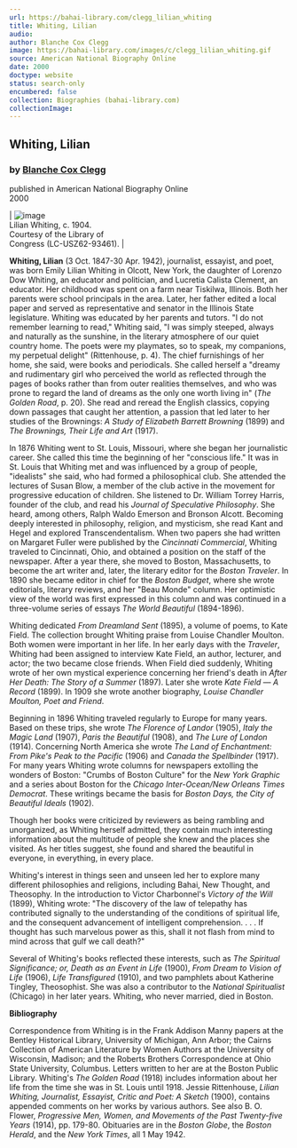 ```yaml
---
url: https://bahai-library.com/clegg_lilian_whiting
title: Whiting, Lilian
audio: 
author: Blanche Cox Clegg
image: https://bahai-library.com/images/c/clegg_lilian_whiting.gif
source: American National Biography Online
date: 2000
doctype: website
status: search-only
encumbered: false
collection: Biographies (bahai-library.com)
collectionImage: 
---
```



## Whiting, Lilian

### by [Blanche Cox Clegg](https://bahai-library.com/author/Blanche+Cox+Clegg)

published in American National Biography Online  
2000


| ![image](https://bahai-library.com/images/c/clegg_lilian_whiting.gif)  
Lilian Whiting, c. 1904.  
Courtesy of the Library of  
Congress (LC-USZ62-93461). |

**Whiting, Lilian** (3 Oct. 1847-30 Apr. 1942), journalist, essayist, and poet, was born Emily Lilian Whiting in Olcott, New York, the daughter of Lorenzo Dow Whiting, an educator and politician, and Lucretia Calista Clement, an educator. Her childhood was spent on a farm near Tiskilwa, Illinois. Both her parents were school principals in the area. Later, her father edited a local paper and served as representative and senator in the Illinois State legislature. Whiting was educated by her parents and tutors. "I do not remember learning to read," Whiting said, "I was simply steeped, always and naturally as the sunshine, in the literary atmosphere of our quiet country home. The poets were my playmates, so to speak, my companions, my perpetual delight" (Rittenhouse, p. 4). The chief furnishings of her home, she said, were books and periodicals. She called herself a "dreamy and rudimentary girl who perceived the world as reflected through the pages of books rather than from outer realities themselves, and who was prone to regard the land of dreams as the only one worth living in" (_The Golden Road_, p. 20). She read and reread the English classics, copying down passages that caught her attention, a passion that led later to her studies of the Brownings: _A Study of Elizabeth Barrett Browning_ (1899) and _The Brownings, Their Life and Art_ (1917).

In 1876 Whiting went to St. Louis, Missouri, where she began her journalistic career. She called this time the beginning of her "conscious life." It was in St. Louis that Whiting met and was influenced by a group of people, "idealists" she said, who had formed a philosophical club. She attended the lectures of Susan Blow, a member of the club active in the movement for progressive education of children. She listened to Dr. William Torrey Harris, founder of the club, and read his _Journal of Speculative Philosophy_. She heard, among others, Ralph Waldo Emerson and Bronson Alcott. Becoming deeply interested in philosophy, religion, and mysticism, she read Kant and Hegel and explored Transcendentalism. When two papers she had written on Margaret Fuller were published by the _Cincinnati Commercial_, Whiting traveled to Cincinnati, Ohio, and obtained a position on the staff of the newspaper. After a year there, she moved to Boston, Massachusetts, to become the art writer and, later, the literary editor for the _Boston Traveler_. In 1890 she became editor in chief for the _Boston Budget_, where she wrote editorials, literary reviews, and her "Beau Monde" column. Her optimistic view of the world was first expressed in this column and was continued in a three-volume series of essays _The World Beautiful_ (1894-1896).

Whiting dedicated _From Dreamland Sent_ (1895), a volume of poems, to Kate Field. The collection brought Whiting praise from Louise Chandler Moulton. Both women were important in her life. In her early days with the _Traveler_, Whiting had been assigned to interview Kate Field, an author, lecturer, and actor; the two became close friends. When Field died suddenly, Whiting wrote of her own mystical experience concerning her friend's death in _After Her Death: The Story of a Summer_ (1897). Later she wrote _Kate Field — A Record_ (1899). In 1909 she wrote another biography, _Louise Chandler Moulton, Poet and Friend_.

Beginning in 1896 Whiting traveled regularly to Europe for many years. Based on these trips, she wrote _The Florence of Landor_ (1905), _Italy the Magic Land_ (1907), _Paris the Beautiful_ (1908), and _The Lure of London_ (1914). Concerning North America she wrote _The Land of Enchantment: From Pike's Peak to the Pacific_ (1906) and _Canada the Spellbinder_ (1917). For many years Whiting wrote columns for newspapers extolling the wonders of Boston: "Crumbs of Boston Culture" for the _New York Graphic_ and a series about Boston for the _Chicago Inter-Ocean/New Orleans Times Democrat_. These writings became the basis for _Boston Days, the City of Beautiful Ideals_ (1902).

Though her books were criticized by reviewers as being rambling and unorganized, as Whiting herself admitted, they contain much interesting information about the multitude of people she knew and the places she visited. As her titles suggest, she found and shared the beautiful in everyone, in everything, in every place.

Whiting's interest in things seen and unseen led her to explore many different philosophies and religions, including Bahai, New Thought, and Theosophy. In the introduction to Victor Charbonnel's _Victory of the Will_ (1899), Whiting wrote: "The discovery of the law of telepathy has contributed signally to the understanding of the conditions of spiritual life, and the consequent advancement of intelligent comprehension. . . . If thought has such marvelous power as this, shall it not flash from mind to mind across that gulf we call death?"

Several of Whiting's books reflected these interests, such as _The Spiritual Significance; or, Death as an Event in Life_ (1900), _From Dream to Vision of Life_ (1906), _Life Transfigured_ (1910), and two pamphlets about Katherine Tingley, Theosophist. She was also a contributor to the _National Spiritualist_ (Chicago) in her later years. Whiting, who never married, died in Boston.

**Bibliography**

Correspondence from Whiting is in the Frank Addison Manny papers at the Bentley Historical Library, University of Michigan, Ann Arbor; the Cairns Collection of American Literature by Women Authors at the University of Wisconsin, Madison; and the Roberts Brothers Correspondence at Ohio State University, Columbus. Letters written to her are at the Boston Public Library. Whiting's _The Golden Road_ (1918) includes information about her life from the time she was in St. Louis until 1918. Jessie Rittenhouse, _Lilian Whiting, Journalist, Essayist, Critic and Poet: A Sketch_ (1900), contains appended comments on her works by various authors. See also B. O. Flower, _Progressive Men, Women, and Movements of the Past Twenty-five Years_ (1914), pp. 179-80. Obituaries are in the _Boston Globe_, the _Boston Herald_, and the _New York Times_, all 1 May 1942.